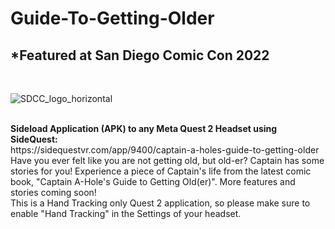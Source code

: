 # Guide-To-Getting-Older
<h2>*Featured at San Diego Comic Con 2022</h2>
</br>

![SDCC_logo_horizontal](https://github.com/josette-seitz/Guide-To-Getting-Older/assets/7431704/f5ce80b2-8ff3-4f7d-a77e-dd9b4ff8dbc7)

</br>
<b>Sideload Application (APK) to any Meta Quest 2 Headset using SideQuest:</b> </br>
https://sidequestvr.com/app/9400/captain-a-holes-guide-to-getting-older
</br>
Have you ever felt like you are not getting old, but old-er? Captain has some stories for you! Experience a piece of Captain's life from the latest comic book, "Captain A-Hole's Guide to Getting Old(er)". More features and stories coming soon!
</br>
<i></i>This is a Hand Tracking only Quest 2 application, so please make sure to enable "Hand Tracking" in the Settings of your headset.</i>
